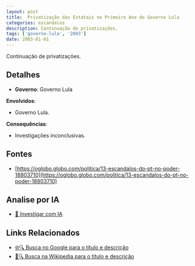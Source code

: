 ```yaml
---
layout: post
title:  Privatização das Estatais no Primeiro Ano do Governo Lula
categories: escandalos
description: Continuação de privatizações.
tags: ['governo-lula', '2003']
date: 2003-01-01
---
```


Continuação de privatizações.

## Detalhes
- **Governo**: Governo Lula

**Envolvidos**:
- Governo Lula.


**Consequências**:
- Investigações inconclusivas.


## Fontes
- [https://oglobo.globo.com/politica/13-escandalos-do-pt-no-poder-18803710](https://oglobo.globo.com/politica/13-escandalos-do-pt-no-poder-18803710)


## Analise por IA
- [🤖 Investigar com IA](https://www.perplexity.ai/search?q=Privatiza%C3%A7%C3%A3o%20das%20Estatais%20no%20Primeiro%20Ano%20do%20Governo%20Lula%20Continua%C3%A7%C3%A3o%20de%20privatiza%C3%A7%C3%B5es.%20Governo%20Lula)

## Links Relacionados
- [🌐🔍 Busca no Google para o título e descrição](https://www.google.com/search?q=Privatiza%C3%A7%C3%A3o%20das%20Estatais%20no%20Primeiro%20Ano%20do%20Governo%20Lula%20Continua%C3%A7%C3%A3o%20de%20privatiza%C3%A7%C3%B5es.%20Governo%20Lula)
- [📖🔍 Busca na Wikipedia para o título e descrição](https://pt.wikipedia.org/w/index.php?search=Privatiza%C3%A7%C3%A3o%20das%20Estatais%20no%20Primeiro%20Ano%20do%20Governo%20Lula%20Continua%C3%A7%C3%A3o%20de%20privatiza%C3%A7%C3%B5es.%20Governo%20Lula)

